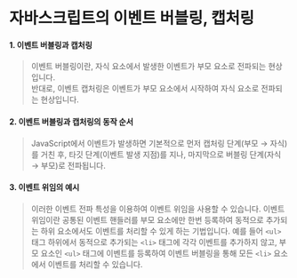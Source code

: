 # 자바스크립트의 이벤트 버블링, 캡처링

#### 1. 이벤트 버블링과 캡처링

> 이벤트 버블링이란, 자식 요소에서 발생한 이벤트가 부모 요소로 전파되는 현상입니다.  
> 반대로, 이벤트 캡처링은 이벤트가 부모 요소에서 시작하여 자식 요소로 전파되는 현상입니다.

#### 2. 이벤트 버블링과 캡처링의 동작 순서

> JavaScript에서 이벤트가 발생하면 기본적으로 먼저 캡처링 단계(부모 → 자식)를 거친 후, 타깃 단계(이벤트 발생 지점)를 지나, 마지막으로 버블링 단계(자식 → 부모)로 전파됩니다.

#### 3. 이벤트 위임의 예시

> 이러한 이벤트 전파 특성을 이용하여 이벤트 위임을 사용할 수 있습니다. 이벤트 위임이란 공통된 이벤트 핸들러를 부모 요소에만 한번 등록하여 동적으로 추가되는 하위 요소에서도 이벤트를 처리할 수 있게 하는 기법입니다. 예를 들어 `<ul>` 태그 하위에서 동적으로 추가되는 `<li>` 태그에 각각 이벤트를 추가하지 않고, 부모 요소인 `<ul>` 태그에 이벤트를 등록하여 이벤트 버블링을 통해 모든 `<li>` 요소에서 이벤트를 처리할 수 있습니다.
